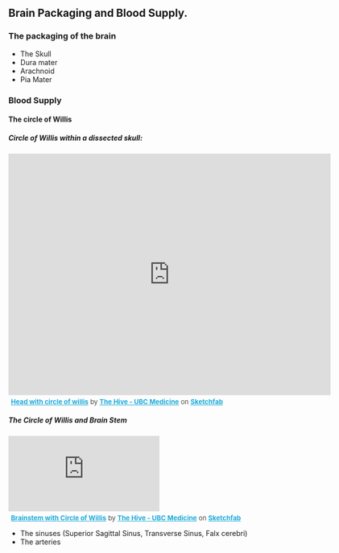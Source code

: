 
## Brain Packaging and Blood Supply.

### The packaging of the brain
  - The Skull 
  - Dura mater
  - Arachnoid
  - Pia Mater

### Blood Supply

#### The circle of Willis

##### Circle of Willis within a dissected skull:
<div class="sketchfab-embed-wrapper">
    <iframe title="Head with circle of willis" width="640" height="480" frameborder="0" allowfullscreen mozallowfullscreen="true" webkitallowfullscreen="true" allow="fullscreen; autoplay; vr" xr-spatial-tracking execution-while-out-of-viewport execution-while-not-rendered web-share src="https://sketchfab.com/models/23e42faad8594cfca2d4e457ab754d16/embed?ui_watermark_link=0&ui_watermark=0">
    </iframe>
   <p style="font-size: 13px; font-weight: normal; margin: 5px; color: #4A4A4A;">
        <a href="https://sketchfab.com/3d-models/head-with-circle-of-willis-23e42faad8594cfca2d4e457ab754d16?utm_medium=embed&utm_campaign=share-popup&utm_content=23e42faad8594cfca2d4e457ab754d16" target="_blank" style="font-weight: bold; color: #1CAAD9;">Head with circle of willis</a>
        by <a href="https://sketchfab.com/ubcmedvid?utm_medium=embed&utm_campaign=share-popup&utm_content=23e42faad8594cfca2d4e457ab754d16" target="_blank" style="font-weight: bold; color: #1CAAD9;">The Hive - UBC Medicine</a>
        on <a href="https://sketchfab.com?utm_medium=embed&utm_campaign=share-popup&utm_content=23e42faad8594cfca2d4e457ab754d16" target="_blank" style="font-weight: bold; color: #1CAAD9;">Sketchfab</a>
    </p>
</div>

##### The Circle of Willis and Brain Stem

<div class="sketchfab-embed-wrapper">
    <iframe title="Brainstem with Circle of Willis" frameborder="0" allowfullscreen mozallowfullscreen="true" webkitallowfullscreen="true" allow="fullscreen; autoplay; vr" xr-spatial-tracking execution-while-out-of-viewport execution-while-not-rendered web-share src="https://sketchfab.com/models/6ae262548bfd459cbfd1ec1e137a1bd6/embed">
    </iframe>
   <p style="font-size: 13px; font-weight: normal; margin: 5px; color: #4A4A4A;">
        <a href="https://sketchfab.com/3d-models/brainstem-with-circle-of-willis-6ae262548bfd459cbfd1ec1e137a1bd6?utm_medium=embed&utm_campaign=share-popup&utm_content=6ae262548bfd459cbfd1ec1e137a1bd6" target="_blank" style="font-weight: bold; color: #1CAAD9;">Brainstem with Circle of Willis</a>
        by <a href="https://sketchfab.com/ubcmedvid?utm_medium=embed&utm_campaign=share-popup&utm_content=6ae262548bfd459cbfd1ec1e137a1bd6" target="_blank" style="font-weight: bold; color: #1CAAD9;">The Hive - UBC Medicine</a>
        on <a href="https://sketchfab.com?utm_medium=embed&utm_campaign=share-popup&utm_content=6ae262548bfd459cbfd1ec1e137a1bd6" target="_blank" style="font-weight: bold; color: #1CAAD9;">Sketchfab</a>
    </p>
</div>


  - The sinuses (Superior Sagittal Sinus, Transverse Sinus, Falx cerebri)
  - The arteries

